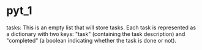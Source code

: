 # pyt_1
tasks: This is an empty list that will store tasks. Each task is represented as a dictionary with two keys: "task" (containing the task description) and "completed" (a boolean indicating whether the task is done or not).
